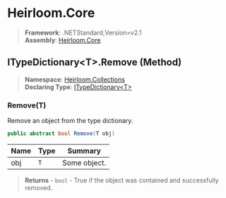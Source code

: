 # Heirloom.Core

> **Framework**: .NETStandard,Version=v2.1  
> **Assembly**: [Heirloom.Core][0]

## ITypeDictionary\<T>.Remove (Method)

> **Namespace**: [Heirloom.Collections][0]  
> **Declaring Type**: [ITypeDictionary\<T>][1]

### Remove(T)

Remove an object from the type dictionary.

```cs
public abstract bool Remove(T obj)
```

| Name | Type | Summary      |
|------|------|--------------|
| obj  | `T`  | Some object. |

> **Returns** - `bool` - True if the object was contained and successfully removed.

[0]: ../../../Heirloom.Core.md
[1]: ../ITypeDictionary[T].md
